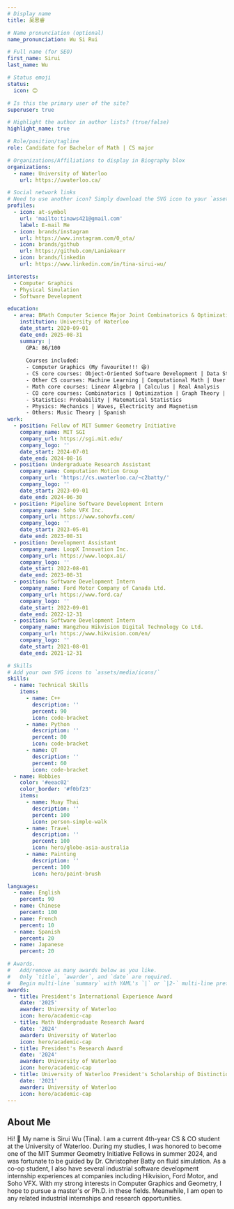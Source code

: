 ```yaml
---
# Display name
title: 吴思睿

# Name pronunciation (optional)
name_pronunciation: Wu Si Rui

# Full name (for SEO)
first_name: Sirui
last_name: Wu

# Status emoji
status:
  icon: 😊

# Is this the primary user of the site?
superuser: true

# Highlight the author in author lists? (true/false)
highlight_name: true

# Role/position/tagline
role: Candidate for Bachelor of Math | CS major

# Organizations/Affiliations to display in Biography blox
organizations:
  - name: University of Waterloo
    url: https://uwaterloo.ca/

# Social network links
# Need to use another icon? Simply download the SVG icon to your `assets/media/icons/` folder.
profiles:
  - icon: at-symbol
    url: 'mailto:tinaws421@gmail.com'
    label: E-mail Me
  - icon: brands/instagram
    url: https://www.instagram.com/0_ota/
  - icon: brands/github
    url: https://github.com/Laniakearr
  - icon: brands/linkedin
    url: https://www.linkedin.com/in/tina-sirui-wu/

interests:
  - Computer Graphics
  - Physical Simulation
  - Software Development

education:
  - area: BMath Computer Science Major Joint Combinatorics & Optimization
    institution: University of Waterloo
    date_start: 2020-09-01
    date_end: 2025-08-31
    summary: |
      GPA: 86/100
      
      Courses included:
      - Computer Graphics (My favourite!!! 😆)
      - CS core courses: Object-Oriented Software Development | Data Structures | Algorithms |  Operating Systems
      - Other CS courses: Machine Learning | Computational Math | User Interface
      - Math core courses: Linear Algebra | Calculus | Real Analysis
      - CO core courses: Combinatorics | Optimization | Graph Theory | Network Flow Theory | Groups and Rings
      - Statistics: Probability | Matematical Statistics
      - Physics: Mechanics | Waves, Electricity and Magnetism
      - Others: Music Theory | Spanish
work:
  - position: Fellow of MIT Summer Geometry Initiative
    company_name: MIT SGI
    company_url: https://sgi.mit.edu/
    company_logo: ''
    date_start: 2024-07-01
    date_end: 2024-08-16
  - position: Undergraduate Research Assistant
    company_name: Computation Motion Group
    company_url: 'https://cs.uwaterloo.ca/~c2batty/'
    company_logo: ''
    date_start: 2023-09-01
    date_end: 2024-06-30
  - position: Pipeline Software Development Intern
    company_name: Soho VFX Inc.
    company_url: https://www.sohovfx.com/
    company_logo: ''
    date_start: 2023-05-01
    date_end: 2023-08-31
  - position: Development Assistant
    company_name: LoopX Innovation Inc.
    company_url: https://www.loopx.ai/
    company_logo: ''
    date_start: 2022-08-01
    date_end: 2023-08-31
  - position: Software Development Intern
    company_name: Ford Motor Company of Canada Ltd.
    company_url: https://www.ford.ca/
    company_logo: ''
    date_start: 2022-09-01
    date_end: 2022-12-31
  - position: Software Development Intern
    company_name: Hangzhou Hikvision Digital Technology Co Ltd.
    company_url: https://www.hikvision.com/en/
    company_logo: ''
    date_start: 2021-08-01
    date_end: 2021-12-31

# Skills
# Add your own SVG icons to `assets/media/icons/`
skills:
  - name: Technical Skills
    items:
      - name: C++
        description: ''
        percent: 90
        icon: code-bracket
      - name: Python
        description: ''
        percent: 80
        icon: code-bracket
      - name: QT
        description: ''
        percent: 60
        icon: code-bracket
  - name: Hobbies
    color: '#eeac02'
    color_border: '#f0bf23'
    items:
      - name: Muay Thai
        description: ''
        percent: 100
        icon: person-simple-walk
      - name: Travel
        description: ''
        percent: 100
        icon: hero/globe-asia-australia
      - name: Painting
        description: ''
        percent: 100
        icon: hero/paint-brush

languages:
  - name: English
    percent: 90
  - name: Chinese
    percent: 100
  - name: French
    percent: 10
  - name: Spanish
    percent: 20
  - name: Japanese
    percent: 20

# Awards.
#   Add/remove as many awards below as you like.
#   Only `title`, `awarder`, and `date` are required.
#   Begin multi-line `summary` with YAML's `|` or `|2-` multi-line prefix and indent 2 spaces below.
awards:
  - title: President's International Experience Award
    date: '2025'
    awarder: University of Waterloo
    icon: hero/academic-cap
  - title: Math Undergraduate Research Award
    date: '2024'
    awarder: University of Waterloo
    icon: hero/academic-cap
  - title: President's Research Award
    date: '2024'
    awarder: University of Waterloo
    icon: hero/academic-cap
  - title: University of Waterloo President's Scholarship of Distinction
    date: '2021'
    awarder: University of Waterloo
    icon: hero/academic-cap
---
```


## About Me

Hi! :wave: My name is Sirui Wu (Tina). I am a current 4th-year CS & CO student at the University of Waterloo. During my studies, I was honored to become one of the MIT Summer Geometry Initiative Fellows in summer 2024, and was fortunate to be guided by Dr. Christopher Batty on fluid simulation. As a co-op student, I also have several industrial software development internship experiences at companies including Hikvision, Ford Motor, and Soho VFX. With my strong interests in Computer Graphics and Geometry, I hope to pursue a master's or Ph.D. in these fields. Meanwhile, I am open to any related industrial internships and research opportunities.
